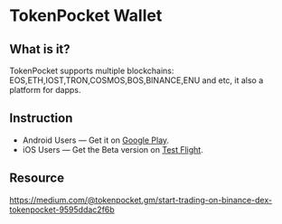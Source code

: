 # TokenPocket Wallet

## What is it?

TokenPocket supports multiple blockchains: EOS,ETH,IOST,TRON,COSMOS,BOS,BINANCE,ENU and etc, it also a platform for dapps.

## Instruction

* Android Users — Get it on [Google Play](https://play.google.com/store/apps/details?id=vip.mytokenpocket).
* iOS Users — Get the Beta version on [Test Flight](https://testflight.apple.com/join/qHLw31Ta).

## Resource

<https://medium.com/@tokenpocket.gm/start-trading-on-binance-dex-tokenpocket-9595ddac2f6b>